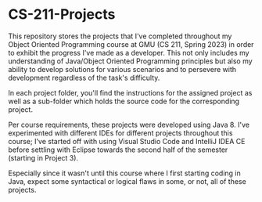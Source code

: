 # CS-211-Projects
This repository stores the projects that I've completed throughout my Object Oriented Programming course at GMU (CS 211, Spring 2023) in order to exhibit the progress I've made as a developer. This not only includes my understanding of Java/Object Oriented Programming principles but also my ability to develop solutions for various scenarios and to persevere with development regardless of the task's difficulty. 

In each project folder, you'll find the instructions for the assigned project as well as a sub-folder which holds the source code for the corresponding project.

Per course requirements, these projects were developed using Java 8. I've experimented with different IDEs for different projects throughout this course; I've started off with using Visual Studio Code and IntelliJ IDEA CE before settling with Eclipse towards the second half of the semester (starting in Project 3).

Especially since it wasn't until this course where I first starting coding in Java, expect some syntactical or logical flaws in some, or not, all of these projects.
